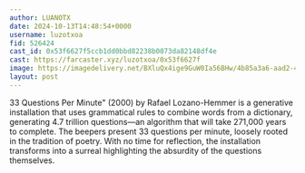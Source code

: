 ```yaml
---
author: LUANOTX
date: 2024-10-13T14:48:54+0000
username: luzotxoa
fid: 526424
cast_id: 0x53f6627f5ccb1dd0bbd82238b0073da82148df4e
cast: https://farcaster.xyz/luzotxoa/0x53f6627f
image: https://imagedelivery.net/BXluQx4ige9GuW0Ia56BHw/4b85a3a6-aad2-4608-905d-ed6acfed0800/original
layout: post
---
```


33 Questions Per Minute" (2000) by Rafael Lozano-Hemmer is a generative installation that uses grammatical rules to combine words from a dictionary, generating 4.7 trillion questions—an algorithm that will take 271,000 years to complete. The beepers present 33 questions per minute, loosely rooted in the tradition of poetry. With no time for reflection, the installation transforms into a surreal highlighting the absurdity of the questions themselves.

<img src='https://imagedelivery.net/BXluQx4ige9GuW0Ia56BHw/4b85a3a6-aad2-4608-905d-ed6acfed0800/original' alt='' referrerpolicy='no-referrer'/>

